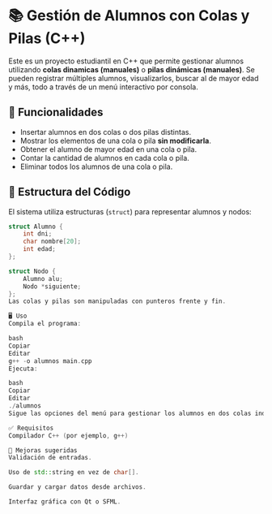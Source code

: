 # 📚 Gestión de Alumnos con Colas y Pilas (C++)

Este es un proyecto estudiantil en C++ que permite gestionar alumnos utilizando **colas dinamicas (manuales)** o **pilas dinámicas (manuales)**. Se pueden registrar múltiples alumnos, visualizarlos, buscar al de mayor edad y más, todo a través de un menú interactivo por consola.

## 🚀 Funcionalidades

- Insertar alumnos en dos colas o dos pilas distintas.
- Mostrar los elementos de una cola o pila **sin modificarla**.
- Obtener el alumno de mayor edad en una cola o pila.
- Contar la cantidad de alumnos en cada cola o pila.
- Eliminar todos los alumnos de una cola o pila.

## 🧱 Estructura del Código

El sistema utiliza estructuras (`struct`) para representar alumnos y nodos:

```cpp
struct Alumno {
    int dni;
    char nombre[20];
    int edad;
};

struct Nodo {
    Alumno alu;
    Nodo *siguiente;
};
Las colas y pilas son manipuladas con punteros frente y fin.

🖥️ Uso
Compila el programa:

bash
Copiar
Editar
g++ -o alumnos main.cpp
Ejecuta:

bash
Copiar
Editar
./alumnos
Sigue las opciones del menú para gestionar los alumnos en dos colas independientes.

✅ Requisitos
Compilador C++ (por ejemplo, g++)

📌 Mejoras sugeridas
Validación de entradas.

Uso de std::string en vez de char[].

Guardar y cargar datos desde archivos.

Interfaz gráfica con Qt o SFML.
